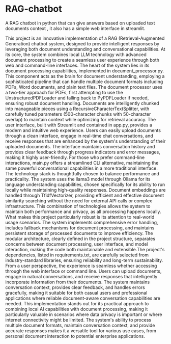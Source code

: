 # RAG-chatbot
A RAG chatbot in python that can give answers based on uploaded text documents context , it also has a simple web interface in streamlit.

This project is an innovative implementation of a RAG (Retrieval-Augmented Generation) chatbot system, designed to provide intelligent responses by leveraging both document understanding and conversational capabilities. At its core, the system combines local LLM technology with advanced document processing to create a seamless user experience through both web and command-line interfaces.
The heart of the system lies in its document processing capabilities, implemented in document_processor.py. This component acts as the brain for document understanding, employing a sophisticated pipeline that can handle multiple document formats including PDFs, Word documents, and plain text files. The document processor uses a two-tier approach for PDFs, first attempting to use the UnstructuredPDFLoader and falling back to PyPDFLoader if needed, ensuring robust document handling. Documents are intelligently chunked into manageable pieces using a RecursiveCharacterTextSplitter, with carefully tuned parameters (500-character chunks with 50-character overlap) to maintain context while optimizing for retrieval accuracy.
The user interface, built with Streamlit and contained in app.py, provides a modern and intuitive web experience. Users can easily upload documents through a clean interface, engage in real-time chat conversations, and receive responses that are enhanced by the system's understanding of their uploaded documents. The interface maintains conversation history and provides clear feedback through progress indicators and error messages, making it highly user-friendly. For those who prefer command-line interactions, main.py offers a streamlined CLI alternative, maintaining the same powerful conversational capabilities in a more traditional interface.
The technology stack is thoughtfully chosen to balance performance and practicality. The system uses the llama3 model through Ollama for its language understanding capabilities, chosen specifically for its ability to run locally while maintaining high-quality responses. Document embeddings are handled through TfidfVectorizer, providing efficient and effective document similarity searching without the need for external API calls or complex infrastructure. This combination of technologies allows the system to maintain both performance and privacy, as all processing happens locally.
What makes this project particularly robust is its attention to real-world usage scenarios. The system implements comprehensive error handling, includes fallback mechanisms for document processing, and maintains persistent storage of processed documents to improve efficiency. The modular architecture, clearly defined in the project structure, separates concerns between document processing, user interface, and model interaction, making the code both maintainable and extensible.The project's dependencies, listed in requirements.txt, are carefully selected from industry-standard libraries, ensuring reliability and long-term sustainability.
From a user perspective, the experience is seamless whether accessing through the web interface or command line. Users can upload documents, engage in natural conversations, and receive responses that intelligently incorporate information from their documents. The system maintains conversation context, provides clear feedback, and handles errors gracefully, making it suitable for both casual users and professional applications where reliable document-aware conversation capabilities are needed.
This implementation stands out for its practical approach to combining local AI capabilities with document processing, making it particularly valuable in scenarios where data privacy is important or where internet connectivity might be limited. The system's ability to process multiple document formats, maintain conversation context, and provide accurate responses makes it a versatile tool for various use cases, from personal document interaction to potential enterprise applications.
